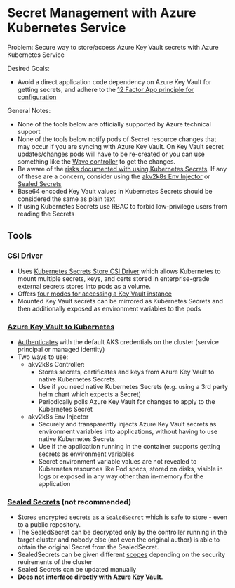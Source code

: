 # Secret Management with Azure Kubernetes Service

Problem: Secure way to store/access Azure Key Vault secrets with Azure Kubernetes Service

Desired Goals:

- Avoid a direct application code dependency on Azure Key Vault for getting secrets, and adhere to the [12 Factor App principle for configuration](https://12factor.net/config)

General Notes:

- None of the tools below are officially supported by Azure technical support
- None of the tools below notify pods of Secret resource changes that may occur if you are syncing with Azure Key Vault. On Key Vault secret updates/changes pods will have to be re-created or you can use something like the [Wave controller](https://github.com/pusher/wave) to get the changes.
- Be aware of the [risks documented with using Kubernetes Secrets](https://kubernetes.io/docs/concepts/configuration/secret/#risks). If any of these are a concern, consider using the [akv2k8s Env Injector](https://akv2k8s.io/how-it-works/#the-env-injector) or [Sealed Secrets](https://github.com/bitnami-labs/sealed-secrets)
- Base64 encoded Key Vault values in Kubernetes Secrets should be considered the same as plain text
- If using Kubernetes Secrets use RBAC to forbid low-privilege users from reading the Secrets

## Tools

### [CSI Driver](https://github.com/Azure/secrets-store-csi-driver-provider-azure)

- Uses [Kubernetes Secrets Store CSI Driver](https://github.com/kubernetes-sigs/secrets-store-csi-driver) which allows Kubernetes to mount multiple secrets, keys, and certs stored in enterprise-grade external secrets stores into pods as a volume.
- Offers [four modes for accessing a Key Vault instance](https://github.com/Azure/secrets-store-csi-driver-provider-azure#provide-identity-to-access-key-vault)
- Mounted Key Vault secrets can be mirrored as Kubernetes Secrets and then additionally exposed as environment variables to the pods

### [Azure Key Vault to Kubernetes](https://github.com/SparebankenVest/azure-key-vault-to-kubernetes)

- [Authenticates](https://akv2k8s.io/security/authentication/) with the default AKS credentials on the cluster (service principal or managed identity)
- Two ways to use:
  - akv2k8s Controller:
    - Stores secrets, certificates and keys from Azure Key Vault to native Kubernetes Secrets.
    - Use if you need native Kubernetes Secrets (e.g. using a 3rd party helm chart which expects a Secret)
    - Periodically polls Azure Key Vault for changes to apply to the Kubernetes Secret
  - akv2k8s Env Injector
    - Securely and transparently injects Azure Key Vault secrets as environment variables into applications, without having to use native Kubernetes Secrets
    - Use if the application running in the container supports getting secrets as environment variables
    - Secret environment variable values are not revealed to Kubernetes resources like Pod specs, stored on disks, visible in logs or exposed in any way other than in-memory for the application

### [Sealed Secrets](https://github.com/bitnami-labs/sealed-secrets) (not recommended)

- Stores encrypted secrets as a `SealedSecret` which is safe to store - even to a public repository.
- The SealedSecret can be decrypted only by the controller running in the target cluster and nobody else (not even the original author) is able to obtain the original Secret from the SealedSecret.
- SealedSecrets can be given different [scopes](https://github.com/bitnami-labs/sealed-secrets#scopes) depending on the security reuirements of the cluster
- Sealed Secrets can be updated manually
- **Does not interface directly with Azure Key Vault.**
